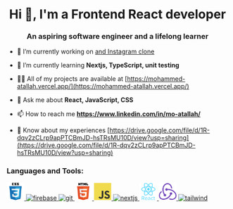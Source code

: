 <h1 align="center">Hi 👋, I'm a Frontend React developer</h1>
<h3 align="center">An aspiring software engineer and a lifelong learner</h3>

- 🔭 I’m currently working on [and Instagram clone](https://github.com/MohammedAtallahhh/instagram-clone)

- 🌱 I’m currently learning **Nextjs, TypeScript, unit testing**

- 👨‍💻 All of my projects are available at [https://mohammed-atallah.vercel.app/](https://mohammed-atallah.vercel.app/)

- 💬 Ask me about **React, JavaScript, CSS**

- 📫 How to reach me **https://www.linkedin.com/in/mo-atallah/**

- 📄 Know about my experiences [https://drive.google.com/file/d/1R-dqv2zCLrp9apPTCBmJD-hsTRsMU10D/view?usp=sharing](https://drive.google.com/file/d/1R-dqv2zCLrp9apPTCBmJD-hsTRsMU10D/view?usp=sharing)

<p align="left">
</p>

<h3 align="left">Languages and Tools:</h3>
<p align="left"> <a href="https://www.w3schools.com/css/" target="_blank" rel="noreferrer"> <img src="https://raw.githubusercontent.com/devicons/devicon/master/icons/css3/css3-original-wordmark.svg" alt="css3" width="40" height="40"/> </a> <a href="https://firebase.google.com/" target="_blank" rel="noreferrer"> <img src="https://www.vectorlogo.zone/logos/firebase/firebase-icon.svg" alt="firebase" width="40" height="40"/> </a> <a href="https://git-scm.com/" target="_blank" rel="noreferrer"> <img src="https://www.vectorlogo.zone/logos/git-scm/git-scm-icon.svg" alt="git" width="40" height="40"/> </a> <a href="https://www.w3.org/html/" target="_blank" rel="noreferrer"> <img src="https://raw.githubusercontent.com/devicons/devicon/master/icons/html5/html5-original-wordmark.svg" alt="html5" width="40" height="40"/> </a> <a href="https://developer.mozilla.org/en-US/docs/Web/JavaScript" target="_blank" rel="noreferrer"> <img src="https://raw.githubusercontent.com/devicons/devicon/master/icons/javascript/javascript-original.svg" alt="javascript" width="40" height="40"/> </a> <a href="https://nextjs.org/" target="_blank" rel="noreferrer"> <img src="https://cdn.worldvectorlogo.com/logos/nextjs-2.svg" alt="nextjs" width="40" height="40"/> </a> <a href="https://reactjs.org/" target="_blank" rel="noreferrer"> <img src="https://raw.githubusercontent.com/devicons/devicon/master/icons/react/react-original-wordmark.svg" alt="react" width="40" height="40"/> </a> <a href="https://redux.js.org" target="_blank" rel="noreferrer"> <img src="https://raw.githubusercontent.com/devicons/devicon/master/icons/redux/redux-original.svg" alt="redux" width="40" height="40"/> </a> <a href="https://tailwindcss.com/" target="_blank" rel="noreferrer"> <img src="https://www.vectorlogo.zone/logos/tailwindcss/tailwindcss-icon.svg" alt="tailwind" width="40" height="40"/> </a> </p>
